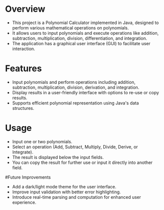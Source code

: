 # Overview
- This project is a Polynomial Calculator implemented in Java, designed to perform various mathematical operations on polynomials.
- It allows users to input polynomials and execute operations like addition, subtraction, multiplication, division, differentiation, and integration.
- The application has a graphical user interface (GUI) to facilitate user interaction.

# Features
- Input polynomials and perform operations including addition, subtraction, multiplication, division, derivation, and integration.
- Display results in a user-friendly interface with options to re-use or copy results.
- Supports efficient polynomial representation using Java's data structures.

# Usage
- Input one or two polynomials.
- Select an operation (Add, Subtract, Multiply, Divide, Derive, or Integrate).
- The result is displayed below the input fields.
- You can copy the result for further use or input it directly into another field.

#Future Improvements
- Add a dark/light mode theme for the user interface.
- Improve input validation with better error highlighting.
- Introduce real-time parsing and computation for enhanced user experience.
